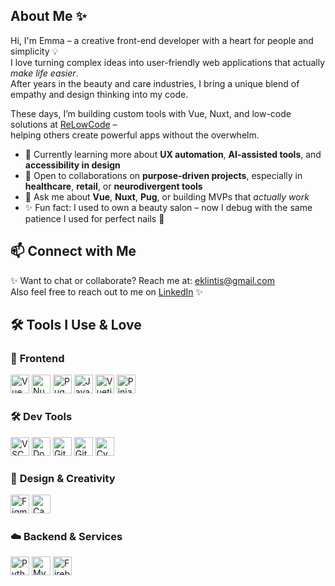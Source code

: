 ## About Me ✨

Hi, I'm Emma – a creative front-end developer with a heart for people and simplicity 💡  
I love turning complex ideas into user-friendly web applications that actually _make life easier_.  
After years in the beauty and care industries, I bring a unique blend of empathy and design thinking into my code.

These days, I’m building custom tools with Vue, Nuxt, and low-code solutions at [ReLowCode](https://relowcode.com) –  
helping others create powerful apps without the overwhelm.

- 🌱 Currently learning more about **UX automation**, **AI-assisted tools**, and **accessibility in design**
- 🤝 Open to collaborations on **purpose-driven projects**, especially in **healthcare**, **retail**, or **neurodivergent tools**
- 💬 Ask me about **Vue**, **Nuxt**, **Pug**, or building MVPs that _actually work_
- ✨ Fun fact: I used to own a beauty salon – now I debug with the same patience I used for perfect nails 💅

## 📫 Connect with Me

✨ Want to chat or collaborate? Reach me at: [eklintis@gmail.com](mailto:eklintis@gmail.com)
<br>
Also feel free to reach out to me on [LinkedIn](linkedin.com/in/emma-åhlander-klinteberg-83b661224) ✨

## 🛠️ Tools I Use & Love

### 💚 **Frontend**

<p align="left">
  <img src="https://cdn.jsdelivr.net/gh/devicons/devicon/icons/vuejs/vuejs-original.svg" alt="Vue" width="30" height="30"/>
  <img src="https://cdn.jsdelivr.net/gh/devicons/devicon/icons/nuxtjs/nuxtjs-original.svg" alt="Nuxt" width="30" height="30"/>
  <img src="https://www.svgrepo.com/show/374012/pug.svg" alt="Pug" width="30" height="30"/>
  <img src="https://cdn.jsdelivr.net/gh/devicons/devicon/icons/javascript/javascript-original.svg" alt="JavaScript" width="30" height="30"/>
  <img src="https://cdn.jsdelivr.net/gh/devicons/devicon/icons/vuetify/vuetify-original.svg" alt="Vuetify" width="30" height="30"/>
  <img src="https://pinia.vuejs.org/logo.svg" alt="Pinia" width="30" height="30"/>
</p>


### 🛠️ **Dev Tools**

<p align="left">
  <img src="https://cdn.jsdelivr.net/gh/devicons/devicon/icons/vscode/vscode-original.svg" alt="VSCode" width="30" height="30"/>
  <img src="https://cdn.jsdelivr.net/gh/devicons/devicon/icons/docker/docker-original.svg" alt="Docker" width="30" height="30"/>
  <img src="https://cdn.jsdelivr.net/gh/devicons/devicon/icons/git/git-original.svg" alt="Git" width="30" height="30"/>
  <img src="https://cdn.jsdelivr.net/gh/devicons/devicon/icons/github/github-original-wordmark.svg" alt="GitHub" width="30" height="30"/>
  <img src="https://cdn.jsdelivr.net/gh/devicons/devicon/icons/cypressio/cypressio-original.svg" alt="Cypress" width="30" height="30"/>
</p>


### 🎨 **Design & Creativity**

<p align="left">
  <img src="https://cdn.jsdelivr.net/gh/devicons/devicon/icons/figma/figma-original.svg" alt="Figma" width="30" height="30"/>
  <img src="https://uxwing.com/wp-content/themes/uxwing/download/brands-and-social-media/canva-icon.png" alt="Canva" width="30" height="30"/>

</p>



### ☁️ **Backend & Services**

<p align="left">
  <img src="https://cdn.jsdelivr.net/gh/devicons/devicon/icons/python/python-original.svg" alt="Python" width="30" height="30"/>
  <img src="https://cdn.jsdelivr.net/gh/devicons/devicon/icons/mysql/mysql-original-wordmark.svg" alt="MySQL" width="30" height="30"/>
  <img src="https://cdn.jsdelivr.net/gh/devicons/devicon/icons/firebase/firebase-plain.svg" alt="Firebase" width="30" height="30"/>
</p>
